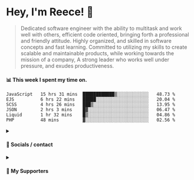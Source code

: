 # Hey, I'm Reece! 👋

> Dedicated software engineer with the ability to multitask and work well with others, efficient code oriented, bringing forth a professional and friendly attitude. Highly organized, and skilled in software concepts and fast learning. Committed to utilizing my skills to create scalable and maintainable products, while working towards the mission of a company, A strong leader who works well under pressure, and exudes productiveness.

#### 📊 This week I spent my time on.
<!--START_SECTION:waka-->

```text
JavaScript   15 hrs 31 mins  ████████████▒░░░░░░░░░░░░   48.73 %
EJS          6 hrs 22 mins   █████░░░░░░░░░░░░░░░░░░░░   20.04 %
SCSS         4 hrs 26 mins   ███▒░░░░░░░░░░░░░░░░░░░░░   13.95 %
JSON         2 hrs 3 mins    █▓░░░░░░░░░░░░░░░░░░░░░░░   06.47 %
Liquid       1 hr 32 mins    █▒░░░░░░░░░░░░░░░░░░░░░░░   04.86 %
PHP          48 mins         ▓░░░░░░░░░░░░░░░░░░░░░░░░   02.56 %
```

<!--END_SECTION:waka-->

<details> 
	<summary><h4>🔗 Socials / contact</h4></summary>
	<ul>
    		<li> <a href="https://www.linkedin.com/in/notreeceharris/">Linkedin</a> </li>
		<li> <a href="https://twitter.com/N0tReeceHarris">Twitter</a> </li>
		<li> <a href="https://gist.github.com/NotReeceHarris">Gist</a> </li>
		<li> <a href="mailto:reeceharris@email.com">Email</a> </li>
		<li> <a href="https://github.com/sponsors/NotReeceHarris">Sponsor Me</a> </li>
	</ul>
</details>

<details> 
	<summary><h4>💖 My Supporters</h4></summary>
	<ul>
    		<li> <a href="https://github.com/ImKyleJK">/ImKyleJK</a> </li>
	</ul>
</details>
